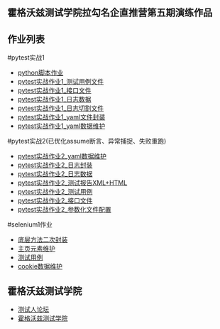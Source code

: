 ## 霍格沃兹测试学院拉勾名企直推营第五期演练作品

## 作业列表
#pytest实战1
- [python脚本作业](/test_git/git_demo.py)
- [pytest实战作业1_测试用例文件](/study_work/test_work1.py)
- [pytest实战作业1_接口文件](/study_work/work1.py)
- [pytest实战作业1_日志数据](/log)
- [pytest实战作业1_日志切割文件](/config/log_main1.py)
- [pytest实战作业1_yaml文件封装](/study_work/read_yaml.py)
- [pytest实战作业1_yaml数据维护](/config/work.yaml)

#pytest实战2(已优化assume断言、异常捕捉、失败重跑)
- [pytest实战作业2_yaml数据维护](/config/work.yaml)
- [pytest实战作业2_日志封装](/config/log_main2.py)
- [pytest实战作业2_日志数据](/log)
- [pytest实战作业2_测试报告XML+HTML](/allure_report)
- [pytest实战作业2_测试用例](/study_work2/test_work2.py)
- [pytest实战作业2_接口文件](/study_work2/work2.py)
- [pytest实战作业2_参数化文件配置](/study_work2/conftest.py)

#selenium1作业
- [底层方法二次封装](/selenium_work/page/base.py)
- [主页元素维护](/selenium_work/page/index_page.py)
- [测试用例](/selenium_work/test_case/test_qiye.py)
- [cookie数据维护](/selenium_work/datas)

## 霍格沃兹测试学院
- [测试人论坛](https://ceshiren.com)
- [霍格沃兹测试学院](https://testing-studio.com)
